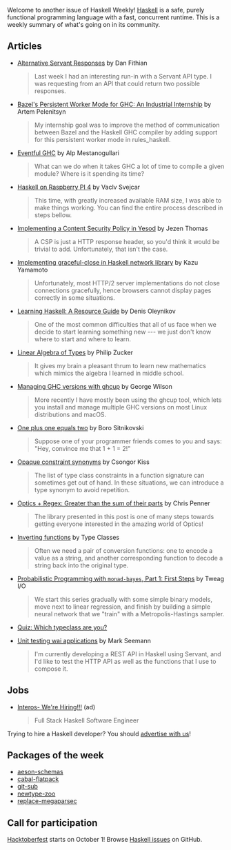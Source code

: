 <!-- 2019-09-26 unpublished -->

Welcome to another issue of Haskell Weekly!
[Haskell](https://www.haskell.org) is a safe, purely functional programming language with a fast, concurrent runtime.
This is a weekly summary of what's going on in its community.

## Articles

- [Alternative Servant Responses](https://dfithian.github.io/2019/09/23/alternative-servant-responses.html) by Dan Fithian
  > Last week I had an interesting run-in with a Servant API type. I was requesting from an API that could return two possible responses.

- [Bazel's Persistent Worker Mode for GHC: An Industrial Internship](https://www.tweag.io/posts/2019-09-25-bazel-ghc-persistent-worker-internship.html) by Artem Pelenitsyn
  >  My internship goal was to improve the method of communication between Bazel and the Haskell GHC compiler by adding support for this persistent worker mode in rules_haskell.

- [Eventful GHC](https://www.well-typed.com/blog/2019/09/eventful-ghc/) by Alp Mestanogullari
  > What can we do when it takes GHC a lot of time to compile a given module? Where is it spending its time?

- [Haskell on Raspberry PI 4](https://svejcar.dev/posts/2019/09/23/haskell-on-raspberry-pi-4/) by Vaclv Svejcar
  > This time, with greatly increased available RAM size, I was able to make things working. You can find the entire process described in steps bellow.

- [Implementing a Content Security Policy in Yesod](https://jezenthomas.com/implementing-csp-in-yesod/) by Jezen Thomas
  > A CSP is just a HTTP response header, so you'd think it would be trivial to add. Unfortunately, that isn't the case.

- [Implementing graceful-close in Haskell network library](https://kazu-yamamoto.hatenablog.jp/entry/2019/09/20/165939) by Kazu Yamamoto
  > Unfortunately, most HTTP/2 server implementations do not close connections gracefully, hence browsers cannot display pages correctly in some situations.

- [Learning Haskell: A Resource Guide](https://serokell.io/blog/learning-haskell) by Denis Oleynikov
  > One of the most common difficulties that all of us face when we decide to start learning something new --- we just don't know where to start and where to learn.

- [Linear Algebra of Types](http://www.philipzucker.com/linear-algebra-of-types/) by Philip Zucker
  > It gives my brain a pleasant thrum to learn new mathematics which mimics the algebra I learned in middle school.

- [Managing GHC versions with ghcup](https://qfpl.io/posts/multiple-ghcs-ghcup/) by George Wilson
  > More recently I have mostly been using the ghcup tool, which lets you install and manage multiple GHC versions on most Linux distributions and macOS.

- [One plus one equals two](https://bor0.wordpress.com/2019/09/20/one-plus-one-equals-two/) by Boro Sitnikovski
  > Suppose one of your programmer friends comes to you and says: "Hey, convince me that 1 + 1 = 2!"

- [Opaque constraint synonyms](https://kcsongor.github.io/opaque-constraint-synonyms/) by Csongor Kiss
  > The list of type class constraints in a function signature can sometimes get out of hand. In these situations, we can introduce a type synonym to avoid repetition.

- [Optics + Regex: Greater than the sum of their parts](https://chrispenner.ca/posts/lens-regex-pcre) by Chris Penner
  > The library presented in this post is one of many steps towards getting everyone interested in the amazing world of Optics!

- [Inverting functions](https://typeclasses.com/phrasebook/invert) by Type Classes
  > Often we need a pair of conversion functions: one to encode a value as a string, and another corresponding function to decode a string back into the original type.

- [Probabilistic Programming with `monad-bayes`, Part 1: First Steps](https://www.tweag.io/posts/2019-09-20-monad-bayes-1.html) by Tweag I/O
  > We start this series gradually with some simple binary models, move next to linear regression, and finish by building a simple neural network that we "train" with a Metropolis-Hastings sampler.

- [Quiz: Which typeclass are you?](https://impurepics.com/quiz/)

- [Unit testing wai applications](https://blog.ploeh.dk/2019/09/23/unit-testing-wai-applications/) by Mark Seemann
  > I'm currently developing a REST API in Haskell using Servant, and I'd like to test the HTTP API as well as the functions that I use to compose it.

## Jobs

- [Interos- We're Hiring!!!](https://interos.applicantpro.com/jobs/986650.html) (ad)
  > Full Stack Haskell Software Engineer

Trying to hire a Haskell developer?
You should [advertise with us](https://haskellweekly.news/advertising.html)!

## Packages of the week

- [aeson-schemas](https://hackage.haskell.org/package/aeson-schemas-1.0.2)
- [cabal-flatpack](https://hub.darcs.net/thielema/cabal-flatpak)
- [git-sub](https://github.com/Dansvidania/git-sub/tree/db45ef803affecb4a513b6252f820af032f7ed6a)
- [newtype-zoo](https://hackage.haskell.org/package/newtype-zoo-1.1.0.0)
- [replace-megaparsec](https://hackage.haskell.org/package/replace-megaparsec-1.1.4.0)

## Call for participation

[Hacktoberfest](https://hacktoberfest.digitalocean.com) starts on October 1!
Browse [Haskell issues](https://github.com/issues?q=is%3Aissue+is%3Aopen+label%3Ahacktoberfest+language%3Ahaskell) on GitHub.
